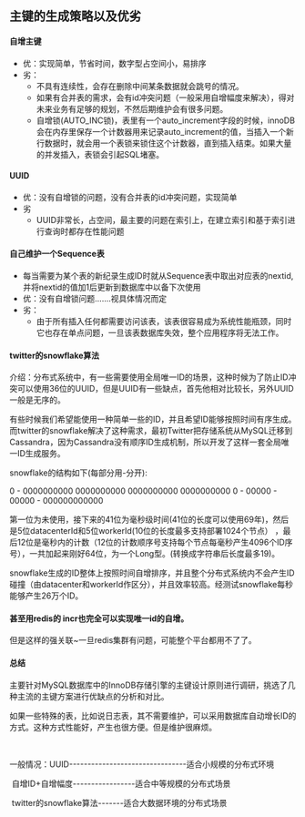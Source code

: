 ## 主键的生成策略以及优劣

#### 自增主键

* 优：实现简单，节省时间，数字型占空间小，易排序
* 劣：
  - 不具有连续性，会存在删除中间某条数据就会跳号的情况。
  - 如果有合并表的需求，会有id冲突问题（一般采用自增幅度来解决），得对未来业务有足够的规划，不然后期维护会有很多问题。
  - 自增锁(AUTO_INC锁)，表里有一个auto_increment字段的时候，innoDB会在内存里保存一个计数器用来记录auto_increment的值，当插入一个新行数据时，就会用一个表锁来锁住这个计数器，直到插入结束。如果大量的并发插入，表锁会引起SQL堵塞。

#### UUID

* 优：没有自增锁的问题，没有合并表的id冲突问题，实现简单
* 劣
  - UUID非常长，占空间，最主要的问题在索引上，在建立索引和基于索引进行查询时都存在性能问题

#### 自己维护一个Sequence表

* 每当需要为某个表的新纪录生成ID时就从Sequence表中取出对应表的nextid,并将nextid的值加1后更新到数据库中以备下次使用
* 优：没有自增锁问题…….视具体情况而定
* 劣：
  - 由于所有插入任何都需要访问该表，该表很容易成为系统性能瓶颈，同时它也存在单点问题，一旦该表数据库失效，整个应用程序将无法工作。

#### twitter的snowflake算法

介绍：分布式系统中，有一些需要使用全局唯一ID的场景，这种时候为了防止ID冲突可以使用36位的UUID，但是UUID有一些缺点，首先他相对比较长，另外UUID一般是无序的。

有些时候我们希望能使用一种简单一些的ID，并且希望ID能够按照时间有序生成。而twitter的snowflake解决了这种需求，最初Twitter把存储系统从MySQL迁移到Cassandra，因为Cassandra没有顺序ID生成机制，所以开发了这样一套全局唯一ID生成服务。

snowflake的结构如下(每部分用-分开):

0 - 0000000000 0000000000 0000000000 0000000000 0 - 00000 - 00000 - 000000000000

第一位为未使用，接下来的41位为毫秒级时间(41位的长度可以使用69年)，然后是5位datacenterId和5位workerId(10位的长度最多支持部署1024个节点） ，最后12位是毫秒内的计数（12位的计数顺序号支持每个节点每毫秒产生4096个ID序号），一共加起来刚好64位，为一个Long型。(转换成字符串后长度最多19)。

snowflake生成的ID整体上按照时间自增排序，并且整个分布式系统内不会产生ID碰撞（由datacenter和workerId作区分），并且效率较高。经测试snowflake每秒能够产生26万个ID。



#### 甚至用redis的 incr也完全可以实现唯一id的自增。

但是这样的强关联~一旦redis集群有问题，可能整个平台都用不了了。



#### 总结

​	主要针对MySQL数据库中的InnoDB存储引擎的主键设计原则进行调研，挑选了几种主流的主键方案进行优缺点的分析和对比。

​	 如果一些特殊的表，比如说日志表，其不需要维护，可以采用数据库自动增长ID的方式。这种方式性能好，产生也很方便。但是维护很麻烦。

​	

一般情况：UUID--------------------------------适合小规模的分布式环境

​		  自增ID+自增幅度-----------------适合中等规模的分布式场景

​		  twitter的snowflake算法-------适合大数据环境的分布式场景

​	           







